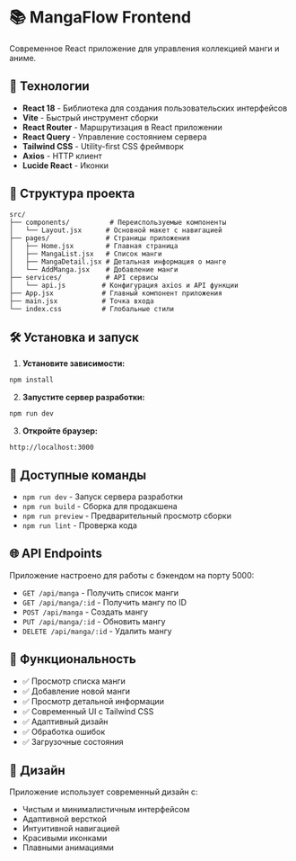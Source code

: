 # 📚 MangaFlow Frontend

Современное React приложение для управления коллекцией манги и аниме.

## 🚀 Технологии

- **React 18** - Библиотека для создания пользовательских интерфейсов
- **Vite** - Быстрый инструмент сборки
- **React Router** - Маршрутизация в React приложении
- **React Query** - Управление состоянием сервера
- **Tailwind CSS** - Utility-first CSS фреймворк
- **Axios** - HTTP клиент
- **Lucide React** - Иконки

## 📁 Структура проекта

```
src/
├── components/          # Переиспользуемые компоненты
│   └── Layout.jsx      # Основной макет с навигацией
├── pages/              # Страницы приложения
│   ├── Home.jsx        # Главная страница
│   ├── MangaList.jsx   # Список манги
│   ├── MangaDetail.jsx # Детальная информация о манге
│   └── AddManga.jsx    # Добавление манги
├── services/           # API сервисы
│   └── api.js         # Конфигурация axios и API функции
├── App.jsx            # Главный компонент приложения
├── main.jsx           # Точка входа
└── index.css          # Глобальные стили
```

## 🛠️ Установка и запуск

1. **Установите зависимости:**

```bash
npm install
```

2. **Запустите сервер разработки:**

```bash
npm run dev
```

3. **Откройте браузер:**

```
http://localhost:3000
```

## 🔧 Доступные команды

- `npm run dev` - Запуск сервера разработки
- `npm run build` - Сборка для продакшена
- `npm run preview` - Предварительный просмотр сборки
- `npm run lint` - Проверка кода

## 🌐 API Endpoints

Приложение настроено для работы с бэкендом на порту 5000:

- `GET /api/manga` - Получить список манги
- `GET /api/manga/:id` - Получить мангу по ID
- `POST /api/manga` - Создать мангу
- `PUT /api/manga/:id` - Обновить мангу
- `DELETE /api/manga/:id` - Удалить мангу

## 📱 Функциональность

- ✅ Просмотр списка манги
- ✅ Добавление новой манги
- ✅ Просмотр детальной информации
- ✅ Современный UI с Tailwind CSS
- ✅ Адаптивный дизайн
- ✅ Обработка ошибок
- ✅ Загрузочные состояния

## 🎨 Дизайн

Приложение использует современный дизайн с:

- Чистым и минималистичным интерфейсом
- Адаптивной версткой
- Интуитивной навигацией
- Красивыми иконками
- Плавными анимациями

